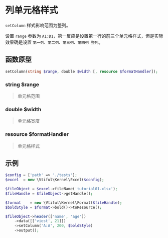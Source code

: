 # 列单元格样式

`setColumn` 样式影响范围为整列。

设置 `range` 参数为 `A1:D1`，第一反应是设置第一行的前三个单元格样式，但是实际效果确是设置 `第一列、第二列、第三列、第四列 整列`。

## **函数原型**

```php
setColumn(string $range, double $width [, resource $formatHandler]);
```

### **string $range**

> 单元格范围

### **double $width**

> 单元格宽度

### **resource $formatHandler**

> 单元格样式

## 示例

```php
$config = ['path' => './tests'];
$excel  = new \Vtiful\Kernel\Excel($config);

$fileObject = $excel->fileName('tutorial01.xlsx');
$fileHandle = $fileObject->getHandle();

$format    = new \Vtiful\Kernel\Format($fileHandle);
$boldStyle = $format->bold()->toResource();

$fileObject->header(['name', 'age'])
    ->data([['viest', 21]])
    ->setColumn('A:A', 200, $boldStyle)
    ->output();
```

